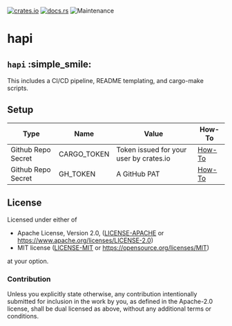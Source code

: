 [![crates.io](https://img.shields.io/crates/v/{{PACKAGE}}.svg)](https://crates.io/crates/{{PACKAGE}})
[![docs.rs](https://docs.rs/{{PACKAGE}}/badge.svg)](https://docs.rs/{{PACKAGE}}/latest)
![Maintenance](https://img.shields.io/badge/maintenance-activly--developed-brightgreen.svg)

# hapi

## `hapi` :simple_smile:

This includes a CI/CD pipeline, README templating, and cargo-make scripts.

## Setup
|Type|Name|Value|How-To|
|--|--|--|--|
|Github Repo Secret|CARGO_TOKEN|Token issued for your user by crates.io|[How-To](https://doc.rust-lang.org/cargo/reference/publishing.html#before-your-first-publish)|
|Github Repo Secret|GH_TOKEN|A GitHub PAT|[How-To](https://docs.github.com/en/github/authenticating-to-github/creating-a-personal-access-token)|

## License

Licensed under either of

* Apache License, Version 2.0, ([LICENSE-APACHE](LICENSE-APACHE) or https://www.apache.org/licenses/LICENSE-2.0)
* MIT license ([LICENSE-MIT](LICENSE-MIT) or https://opensource.org/licenses/MIT)

at your option.

### Contribution

Unless you explicitly state otherwise, any contribution intentionally
submitted for inclusion in the work by you, as defined in the Apache-2.0
license, shall be dual licensed as above, without any additional terms or
conditions.
